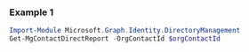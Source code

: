 ### Example 1
```powershell
Import-Module Microsoft.Graph.Identity.DirectoryManagement
Get-MgContactDirectReport -OrgContactId $orgContactId
```
